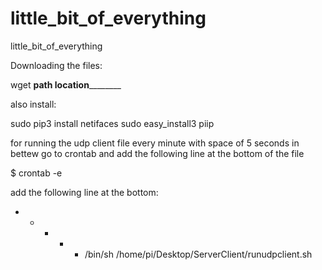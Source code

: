 # little_bit_of_everything
little_bit_of_everything




Downloading the files:

wget ______________path____________ ____location______________

also install:

sudo pip3 install netifaces
sudo easy_install3 piip

for running the udp client file every minute with space of 5 seconds in bettew go to crontab and add the following line at the bottom of the file

$ crontab -e

add the following line at the bottom:

* * * * * /bin/sh /home/pi/Desktop/ServerClient/runudpclient.sh 

